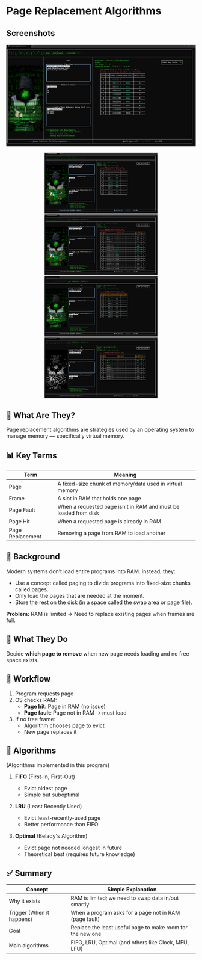 # Page Replacement Algorithms

## Screenshots

![img](./screenshots/fifo-3-9.png)

<div align="center">
   <img src="./screenshots/lru-3-9.png" width="300px">
   <img src="./screenshots/lru-18-16.png" width="300px">
   <img src="./screenshots/opt-3-9.png" width="300px">
   <img src="./screenshots/opt-18-9.png" width="300px">
</div>

## 🧠 What Are They?

Page replacement algorithms are strategies used by an operating system to manage memory — specifically virtual memory.

## 📊 Key Terms

| Term | Meaning |
| --- | --- |
| Page | A fixed-size chunk of memory/data used in virtual memory |
| Frame | A slot in RAM that holds one page |
| Page Fault | When a requested page isn’t in RAM and must be loaded from disk |
| Page Hit | When a requested page is already in RAM |
| Page Replacement | Removing a page from RAM to load another |

## 🧾 Background

Modern systems don’t load entire programs into RAM. Instead, they:

- Use a concept called paging to divide programs into fixed-size chunks called pages.
- Only load the pages that are needed at the moment.
- Store the rest on the disk (in a space called the swap area or page file).

**Problem:** RAM is limited → Need to replace existing pages when frames are full.

## 🧩 What They Do

Decide **which page to remove** when new page needs loading and no free space exists.

## 🔁 Workflow

1. Program requests page
2. OS checks RAM:
   - **Page hit**: Page in RAM (no issue)
   - **Page fault**: Page not in RAM → must load
3. If no free frame:
   - Algorithm chooses page to evict
   - New page replaces it

## 🔄 Algorithms

(Algorithms implemented in this program)

1. **FIFO** (First-In, First-Out)

   - Evict oldest page
   - Simple but suboptimal

2. **LRU** (Least Recently Used)

   - Evict least-recently-used page
   - Better performance than FIFO

3. **Optimal** (Belady's Algorithm)
   - Evict page not needed longest in future
   - Theoretical best (requires future knowledge)

<!-- ## 🧪 Example Scenario

**Frames:** 3
**Reference String:** `7, 0, 1, 2, 0, 3, 0, 4`
Each algorithm produces different:

- Page fault counts
- Memory efficiency -->

## ✅ Summary

| Concept | Simple Explanation |
| --- | --- |
| Why it exists | RAM is limited; we need to swap data in/out smartly |
| Trigger (When it happens) | When a program asks for a page not in RAM (page fault) |
| Goal | Replace the least useful page to make room for the new one |
| Main algorithms | FIFO, LRU, Optimal (and others like Clock, MFU, LFU) |

